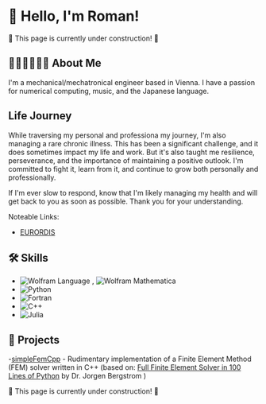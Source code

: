 

# 👋 Hello, I'm Roman!

:construction: This page is currently under construction! :construction:

## 👨🏻‍💻🎸🇯🇵 About Me 

I'm a mechanical/mechatronical engineer based in Vienna. I have a passion for numerical computing, music, and the Japanese language.


## Life Journey

While traversing my personal and professiona my journey, I'm also managing a rare chronic illness. This has been a significant challenge, and it does sometimes impact my life and work. But it's also taught me resilience, perseverance, and the importance of maintaining a positive outlook. I'm committed to fight it, learn from it, and continue to grow both personally and professionally. 

If I'm ever slow to respond, know that I'm likely managing my health and will get back to you as soon as possible. Thank you for your understanding.

Noteable Links:

- [EURORDIS](https://www.eurordis.org)

## 🛠 Skills

- ![Wolfram Language](https://img.shields.io/badge/Wolfram%20Language-DD1100.svg?style=for-the-badge&logo=Wolfram-Language&logoColor=white) , ![Wolfram Mathematica](https://img.shields.io/badge/Wolfram%20Mathematica-DD1100.svg?style=for-the-badge&logo=Wolfram-Mathematica&logoColor=white) 
- ![Python](https://img.shields.io/badge/Python-3776AB.svg?style=for-the-badge&logo=Python&logoColor=white)
- ![Fortran](https://img.shields.io/badge/Fortran-734F96.svg?style=for-the-badge&logo=Fortran&logoColor=white)
- ![C++](https://img.shields.io/badge/c++-%2300599C.svg?style=for-the-badge&logo=c%2B%2B&logoColor=white)
- ![Julia](https://img.shields.io/badge/-Julia-9558B2?style=for-the-badge&logo=julia&logoColor=white)

## 🎨 Projects

-[simpleFemCpp](https://github.com/romanWSgit/simpleFemCpp) - Rudimentary implementation of a Finite Element Method (FEM) solver written in C++ (based on: [Full Finite Element Solver in 100 Lines of Python](https://polymerfem.com/full-finite-element-solver-in-100-lines-of-python/) by Dr. Jorgen Bergstrom )

:construction: This page is currently under construction! :construction:
<!--
- 
- [Project 2](Link) - A brief description of Project 2.
-->



<!--
**romanWSgit/romanWSgit** is a ✨ _special_ ✨ repository because its `README.md` (this file) appears on your GitHub profile.

Here are some ideas to get you started:

- 🔭 I’m currently working on ...
- 🌱 I’m currently learning ...
- 👯 I’m looking to collaborate on ...
- 🤔 I’m looking for help with ...
- 💬 Ask me about ...
- 📫 How to reach me: ...
- 😄 Pronouns: ...
- ⚡ Fun fact: ...
-->
